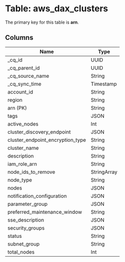 # Table: aws_dax_clusters



The primary key for this table is **arn**.


## Columns
| Name          | Type          |
| ------------- | ------------- |
|_cq_id|UUID|
|_cq_parent_id|UUID|
|_cq_source_name|String|
|_cq_sync_time|Timestamp|
|account_id|String|
|region|String|
|arn (PK)|String|
|tags|JSON|
|active_nodes|Int|
|cluster_discovery_endpoint|JSON|
|cluster_endpoint_encryption_type|String|
|cluster_name|String|
|description|String|
|iam_role_arn|String|
|node_ids_to_remove|StringArray|
|node_type|String|
|nodes|JSON|
|notification_configuration|JSON|
|parameter_group|JSON|
|preferred_maintenance_window|String|
|sse_description|JSON|
|security_groups|JSON|
|status|String|
|subnet_group|String|
|total_nodes|Int|